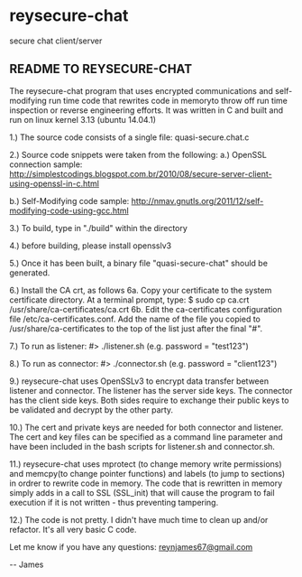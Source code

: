 # reysecure-chat
secure chat client/server


## README TO REYSECURE-CHAT

The reysecure-chat program that uses encrypted communications and self-modifying run time code that rewrites code in memoryto throw off run time inspection or reverse engineering efforts.  It was written in C and built and run on linux kernel 3.13 (ubuntu 14.04.1)

1.) The source code consists of a single file: quasi-secure.chat.c

2.) Source code snippets were taken from the following:
a.) OpenSSL connection sample: http://simplestcodings.blogspot.com.br/2010/08/secure-server-client-using-openssl-in-c.html

b.) Self-Modifying code sample: http://nmav.gnutls.org/2011/12/self-modifying-code-using-gcc.html 


3.) To build, type in "./build" within the directory 

4.) before building, please install opensslv3

5.) Once it has been built, a binary file "quasi-secure-chat" should be generated.  

6.) Install the CA crt, as follows
6a. Copy your certificate to the system certificate directory. At a terminal prompt, type:
$ sudo cp ca.crt /usr/share/ca-certificates/ca.crt
6b. Edit the ca-certificates configuration file /etc/ca-certificates.conf. Add the name of the file you copied to /usr/share/ca-certificates to the top of the list just after the final "#". 

7.) To run as listener:
#> ./listener.sh
(e.g. password = "test123")

8.) To run as connector:
#> ./connector.sh
(e.g. password = "client123")

9.) reysecure-chat uses OpenSSLv3 to encrypt data transfer between listener and connector.  The listener has the server side keys.  The connector has the client side keys.  Both sides require to exchange their public keys to be validated and decrypt by the other party.

10.) The cert and private keys are needed for both connector and listener.  The cert and key files can be specified as a command line parameter and have been included in the bash scripts for listener.sh and connector.sh.

11.) reysecure-chat uses mprotect (to change memory write permissions) and memcpy(to change pointer functions) and labels (to jump to sections) in ordrer to rewrite code in memory.  The code that is rewritten in memory simply adds in a call to SSL (SSL_init) that will cause the program to fail execution if it is not written - thus preventing tampering.

12.) The code is not pretty.  I didn't have much time to clean up and/or refactor. It's all very basic C code.


Let me know if you have any questions:  reynjames67@gmail.com

-- James    

